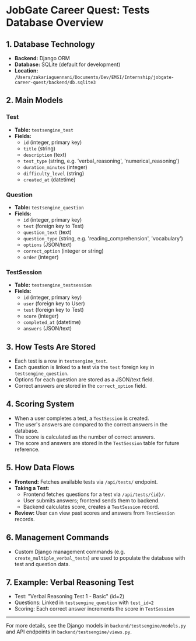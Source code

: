 # JobGate Career Quest: Tests Database Overview

## 1. Database Technology
- **Backend:** Django ORM
- **Database:** SQLite (default for development)
- **Location:** `/Users/zakariaguennani/Documents/Dev/EMSI/Internship/jobgate-career-quest/backend/db.sqlite3`

## 2. Main Models
### Test
- **Table:** `testsengine_test`
- **Fields:**
  - `id` (integer, primary key)
  - `title` (string)
  - `description` (text)
  - `test_type` (string, e.g. 'verbal_reasoning', 'numerical_reasoning')
  - `duration_minutes` (integer)
  - `difficulty_level` (string)
  - `created_at` (datetime)

### Question
- **Table:** `testsengine_question`
- **Fields:**
  - `id` (integer, primary key)
  - `test` (foreign key to Test)
  - `question_text` (text)
  - `question_type` (string, e.g. 'reading_comprehension', 'vocabulary')
  - `options` (JSON/text)
  - `correct_option` (integer or string)
  - `order` (integer)

### TestSession
- **Table:** `testsengine_testsession`
- **Fields:**
  - `id` (integer, primary key)
  - `user` (foreign key to User)
  - `test` (foreign key to Test)
  - `score` (integer)
  - `completed_at` (datetime)
  - `answers` (JSON/text)

## 3. How Tests Are Stored
- Each test is a row in `testsengine_test`.
- Each question is linked to a test via the `test` foreign key in `testsengine_question`.
- Options for each question are stored as a JSON/text field.
- Correct answers are stored in the `correct_option` field.

## 4. Scoring System
- When a user completes a test, a `TestSession` is created.
- The user's answers are compared to the correct answers in the database.
- The score is calculated as the number of correct answers.
- The score and answers are stored in the `TestSession` table for future reference.

## 5. How Data Flows
- **Frontend:** Fetches available tests via `/api/tests/` endpoint.
- **Taking a Test:**
  - Frontend fetches questions for a test via `/api/tests/{id}/`.
  - User submits answers; frontend sends them to backend.
  - Backend calculates score, creates a `TestSession` record.
- **Review:** User can view past scores and answers from `TestSession` records.

## 6. Management Commands
- Custom Django management commands (e.g. `create_multiple_verbal_tests`) are used to populate the database with test and question data.

## 7. Example: Verbal Reasoning Test
- Test: "Verbal Reasoning Test 1 - Basic" (id=2)
- Questions: Linked in `testsengine_question` with `test_id=2`
- Scoring: Each correct answer increments the score in `TestSession`

---
For more details, see the Django models in `backend/testsengine/models.py` and API endpoints in `backend/testsengine/views.py`.
